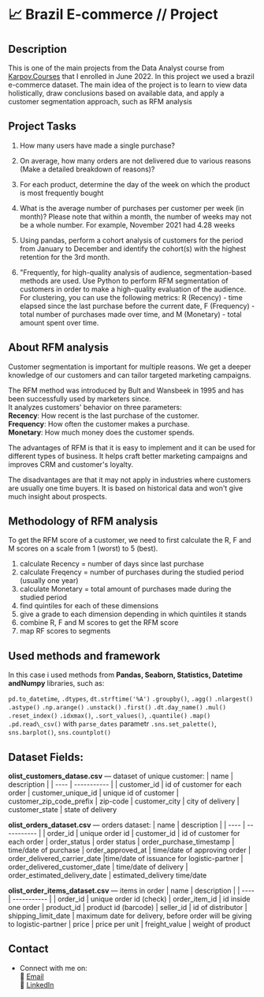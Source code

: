 # 📈 Brazil E-commerce // Project

## Description

This is one of the main projects from the Data Analyst course from [Karpov.Courses](https://external.ink?to=/https://karpov.courses/analytics) that I enrolled in June 2022. In this project we used a brazil e-commerce dataset. The main idea of the project is to learn to view data holistically, draw conclusions based on available data, and apply a customer segmentation approach, such as RFM analysis


## Project Tasks

1.  How many users have made a single purchase?
    
2.  On average, how many orders are not delivered due to various reasons (Make a detailed breakdown of reasons)?
    
3.  For each product, determine the day of the week on which the product is most frequently bought
    
4.  What is the average number of purchases per customer per week (in month)? Please note that within a month, the number of weeks may not be a whole number. For example, November 2021 had 4.28 weeks
    
5.  Using pandas, perform a cohort analysis of customers for the period from January to December and identify the cohort(s) with the highest retention for the 3rd month.
    
6.  "Frequently, for high-quality analysis of audience, segmentation-based methods are used. Use Python to perform RFM segmentation of customers in order to make a high-quality evaluation of the audience. For clustering, you can use the following metrics: R (Recency) - time elapsed since the last purchase before the current date, F (Frequency) - total number of purchases made over time, and M (Monetary) - total amount spent over time.


## About RFM analysis

Customer segmentation is important for multiple reasons. We get a deeper knowledge of our customers and can tailor targeted marketing campaigns.

The RFM method was introduced by Bult and Wansbeek in 1995 and has been successfully used by marketers since.  
It analyzes customers' behavior on three parameters:  
**Recency**: How recent is the last purchase of the customer.  
**Frequency**: How often the customer makes a purchase.  
**Monetary**: How much money does the customer spends.

The advantages of RFM is that it is easy to implement and it can be used for different types of business. It helps craft better marketing campaigns and improves CRM and customer's loyalty.

The disadvantages are that it may not apply in industries where customers are usually one time buyers. It is based on historical data and won't give much insight about prospects.

## Methodology of RFM analysis

To get the RFM score of a customer, we need to first calculate the R, F and M scores on a scale from 1 (worst) to 5 (best).

1.  calculate Recency = number of days since last purchase
2.  calculate Freqency = number of purchases during the studied period (usually one year)
3.  calculate Monetary = total amount of purchases made during the studied period
4.  find quintiles for each of these dimensions
5.  give a grade to each dimension depending in which quintiles it stands
6.  combine R, F and M scores to get the RFM score
7.  map RF scores to segments

## Used methods and framework

In this case i used methods from **Pandas, Seaborn, Statistics, Datetime andNumpy** libraries, such as:

`pd.to_datetime`, 
`.dtypes`, 
`dt.strftime('%A')`
`.groupby()`, `.agg()`
`.nlargest()`
`.astype()`
`.np.arange()`
`.unstack()`
`.first()`
`.dt.day_name()`
`.mul()`
`.reset_index()`
`.idxmax()`, 
`.sort_values()`, 
`.quantile()`
`.map()`
`.pd.read\_csv()` with `parse_dates` parametr
`.sns.set_palette()`, `sns.barplot()`, `sns.countplot()`



## Dataset Fields:

**olist_customers_datase.csv** — dataset of unique customer:
| name | description |
| ---- | ----------- |
| customer_id | id of customer for each order
| customer_unique_id | unique id of customer
| customer_zip_code_prefix | zip-code
| customer_city | city of delivery
| customer_state | state of delivery

**olist_orders_dataset.csv** — orders dataset:
| name | description |
| ---- | ----------- |
| order_id |  unique order id
| customer_id | id of customer for each order
| order_status | order status
| order_purchase_timestamp | time/date of purchase
| order_approved_at | time/date of approving order
| order_delivered_carrier_date |time/date of issuance for logistic-partner
| order_delivered_customer_date | time/date of delivery 
| order_estimated_delivery_date | estimated_delivery time/date

**olist_order_items_dataset.csv** — items in order
| name | description |
| ---- | ----------- |
| order_id | unique order id (check)
| order_item_id | id inside one order
| product_id | product id (barcode)
| seller_id | id of distributor
| shipping_limit_date | maximum date for delivery, before order will be giving to logistic-partner
| price | price per unit
| freight_value | weight of product 


## Contact

* Connect with me on:   
    📜 [Email](mailto:alexey.golovin@gmail.com)   
    🏦 <a href="https://www.linkedin.com/in/alexey-golovin/">LinkedIn</a>   
